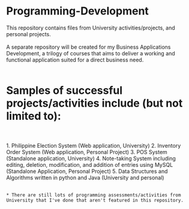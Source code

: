 # Programming-Development
This repository contains files from University activities/projects, and personal projects. <br><br>
A separate repository will be created for my Business Applications Development, a trilogy of courses that aims to deliver a working and functional application suited for a direct business need. <br><br>

<h1> Samples of successful projects/activities include (but not limited to): </h1> <br><br>
      1. Philippine Election System (Web application, University)
      2. Inventory Order System (Web application, Personal Project) 
      3. POS System (Standalone application, University) 
      4. Note-taking System including editing, deletion, modification, and addition of entries using MySQL (Standalone Application, Personal Project)
      5. Data Structures and Algorithms written in python and Java (University and personal) <br><br> 

    * There are still lots of programming assessments/activities from University that I've done that aren't featured in this repository.

